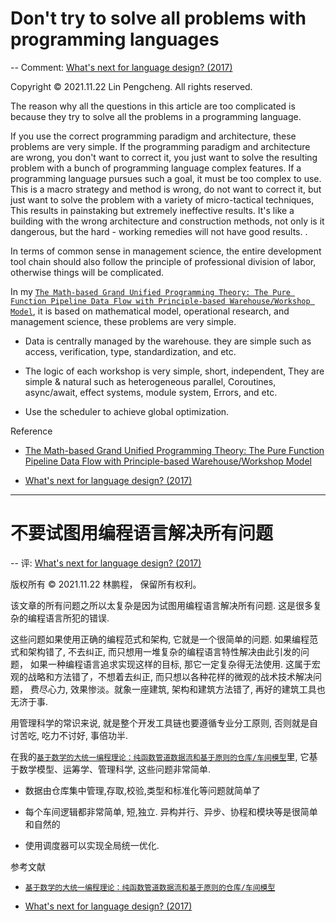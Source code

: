 
# Don't try to solve all problems with programming languages

-- Comment: [What's next for language design? (2017)](https://graydon2.dreamwidth.org/253769.html#cutid1)

Copyright © 2021.11.22 Lin Pengcheng. All rights reserved.

The reason why all the questions in this article are too complicated is because they try to solve all the problems in a programming language.

If you use the correct programming paradigm and architecture, these problems are very simple. 
If the programming paradigm and architecture are wrong, you don't want to correct it, 
you just want to solve the resulting problem with a bunch of programming language complex features.
If a programming language pursues such a goal, it must be too complex to use.
This is a macro strategy and method is wrong, do not want to correct it,
but just want to solve the problem with a variety of micro-tactical techniques,
This results in painstaking but extremely ineffective results.
It's like a building with the wrong architecture and construction methods, 
not only is it dangerous, but the hard - working remedies will not have good results. .

In terms of common sense in management science, the entire development tool chain 
should also follow the principle of professional division of labor, otherwise things will be complicated.

In my [`The Math-based Grand Unified Programming Theory: The Pure Function Pipeline Data Flow with Principle-based Warehouse/Workshop Model`](https://github.com/linpengcheng/PurefunctionPipelineDataflow), 
it is based on mathematical model, operational research, and management science, 
these problems are very simple.

- Data is centrally managed by the warehouse. they are simple such as access, verification, type, standardization, and etc.

- The logic of each workshop is very simple, short, independent, 
  They are simple & natural such as heterogeneous parallel, Coroutines, async/await, effect systems, module system, Errors, and etc.

- Use the scheduler to achieve global optimization.

Reference

- [The Math-based Grand Unified Programming Theory: The Pure Function Pipeline Data Flow with Principle-based Warehouse/Workshop Model](https://github.com/linpengcheng/PurefunctionPipelineDataflow)

- [What's next for language design? (2017)](https://graydon2.dreamwidth.org/253769.html#cutid1)

----

# 不要试图用编程语言解决所有问题

-- 评: [What's next for language design? (2017)](https://graydon2.dreamwidth.org/253769.html#cutid1)

版权所有 © 2021.11.22 林鹏程， 保留所有权利。

该文章的所有问题之所以太复杂是因为试图用编程语言解决所有问题.
这是很多复杂的编程语言所犯的错误.

这些问题如果使用正确的编程范式和架构, 它就是一个很简单的问题. 
如果编程范式和架构错了, 不去纠正, 而只想用一堆复杂的编程语言特性解决由此引发的问题，
如果一种编程语言追求实现这样的目标, 那它一定复杂得无法使用.
这属于宏观的战略和方法错了，不想着去纠正, 而只想以各种花样的微观的战术技术解决问题，
费尽心力, 效果惨淡。就象一座建筑, 架构和建筑方法错了, 再好的建筑工具也无济于事.

用管理科学的常识来说, 就是整个开发工具链也要遵循专业分工原则, 否则就是自讨苦吃, 吃力不讨好, 事倍功半.

在我的[`基于数学的大统一编程理论：纯函数管道数据流和基于原则的仓库/车间模型`](https://github.com/linpengcheng/PurefunctionPipelineDataflow)里, 
它基于数学模型、运筹学、管理科学, 这些问题非常简单.

- 数据由仓库集中管理,存取,校验,类型和标准化等问题就简单了

- 每个车间逻辑都非常简单, 短,独立. 异构并行、异步、协程和模块等是很简单和自然的

- 使用调度器可以实现全局统一优化.

参考文献

- [`基于数学的大统一编程理论：纯函数管道数据流和基于原则的仓库/车间模型`](https://github.com/linpengcheng/PurefunctionPipelineDataflow)

- [What's next for language design? (2017)](https://graydon2.dreamwidth.org/253769.html#cutid1)

